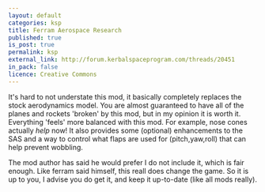 ```yaml
---
layout: default
categories: ksp
title: Ferram Aerospace Research
published: true
is_post: true
permalink: ksp
external_link: http://forum.kerbalspaceprogram.com/threads/20451
in_pack: false
licence: Creative Commons
---
```


It's hard to not understate this mod, it basically completely replaces the stock aerodynamics model. 
You are almost guaranteed to have all of the planes and rockets 'broken' by this mod, but in my opinion it is worth it. 
Everything 'feels' more balanced with this mod.
For example, nose cones actually *help* now! 
It also provides some (optional) enhancements to the SAS and a way to control what flaps are used for (pitch,yaw,roll) that can help prevent wobbling.

The mod author has said he would prefer I do not include it, which is fair enough. 
Like ferram said himself, this reall does change the game. 
So it is up to you, I advise you do get it, and keep it up-to-date (like all mods really).